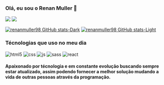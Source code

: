 ### Olá, eu sou o Renan Muller 👋

[![](https://img.shields.io/badge/LinkedIn-0077B5?style=for-the-badge&logo=linkedin&logoColor=white)](https://www.linkedin.com/in/renan-m-b1674811a/)
[![](https://img.shields.io/badge/Gmail-D14836?style=for-the-badge&logo=gmail&logoColor=white)]()

[![renanmuller98 GitHub stats-Dark](https://github-readme-stats.vercel.app/api?username=renanmuller98&show_icons=true&theme=dark#gh-dark-mode-only)](https://github.com/renanmuller98/github-readme-stats#gh-dark-mode-only)
[![renanmuller98 GitHub stats-Light](https://github-readme-stats.vercel.app/api?username=renanmuller98&show_icons=true&theme=default#gh-light-mode-only)](https://github.com/renanmuller98/github-readme-stats#gh-light-mode-only)

### Técnologias que uso no meu dia

<div style="display: inline_block">
<img align="center" alt="html5" src="https://img.shields.io/badge/HTML5-E34F26?style=for-the-badge&logo=html5&logoColor=white"/>
<img align="center" alt="css" src="https://img.shields.io/badge/CSS3-1572B6?style=for-the-badge&logo=css3&logoColor=white"/>
<img align="center" alt="js" src="https://img.shields.io/badge/JavaScript-F7DF1E?style=for-the-badge&logo=javascript&logoColor=black"/>
<img align="center" alt="sass" src="https://img.shields.io/badge/Sass-CC6699?style=for-the-badge&logo=sass&logoColor=white"/>
<img align="center" alt="react" src="https://img.shields.io/badge/React-20232A?style=for-the-badge&logo=react&logoColor=61DAFB"/><br>
  
#### Apaixonado por técnologia e em constante evolução buscando sempre estar atualizado, assim podendo fornecer a melhor solução mudando a vida de outras pessoas através da programação.
